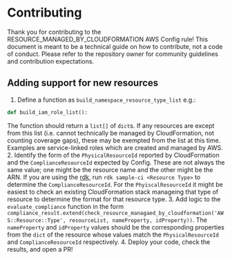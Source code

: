 # Contributing

Thank you for contributing to the RESOURCE_MANAGED_BY_CLOUDFORMATION AWS Config rule! This document is meant to be a technical guide on how to contribute, not a code of conduct. Please refer to the repository owner for community guidelines and contribution expectations.

## Adding support for new resources

1. Define a function as `build_namespace_resource_type_list` e.g.:

  ```py
  def build_iam_role_list():
  ```

  The function should return a `list[]` of `dict`s. If any resources are except from this list (i.e. cannot technically be managed by CloudFormation, not counting coverage gaps), these may be exempted from the list at this time. Examples are service-linked roles which are created and managed by AWS.
2. Identify the form of the `PhysicalResourceId` reported by CloudFormation and the `ComplianceResourceId` expected by Config. These are not always the same value; one might be the resource name and the other might be the ARN. If you are using the [rdk](https://github.com/awslabs/aws-config-rdk#edit-rules-locally), run `rdk sample-ci <Resource Type>` to determine the `ComplianceResourceId`. For the `PhyiscalResourceId` it might be easiest to check an existing CloudFormation stack manageing that type of resource to determine the format for that resource type.
3. Add logic to the `evaluate_compliance` function in the form `compliance_result.extend(check_resource_managaed_by_cloudformation('AWS::Resource::Type', resourceList, nameProperty, idProperty))`. The `nameProperty` and `idProperty` values should be the corresponding properties from the `dict` of the resource whose values match the `PhysicalResourceId` and `ComplianceResourceId` respectively.
4. Deploy your code, check the results, and open a PR!
